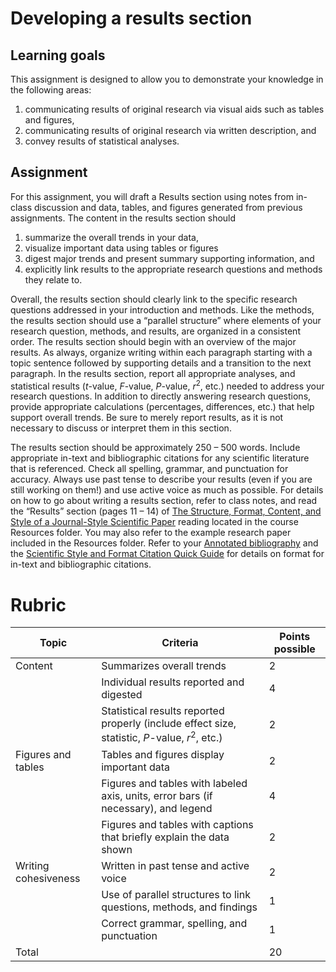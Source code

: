 # Developing a results section

## Learning goals

This assignment is designed to allow you to demonstrate your knowledge in the following areas:

1) communicating results of original research via visual aids such as tables and figures,
2) communicating results of original research via written description, and
3) convey results of statistical analyses.

## Assignment

For this assignment, you will draft a Results section using notes from in-class discussion and data, tables, and figures generated from previous assignments. The content in the results section should

1) summarize the overall trends in your data,
2) visualize important data using tables or figures
3) digest major trends and present summary supporting information, and
4) explicitly link results to the appropriate research questions and methods they relate to.

Overall, the results section should clearly link to the specific research questions addressed in your introduction and methods. Like the methods, the results section should use a “parallel structure” where elements of your research question, methods, and results, are organized in a consistent order. The results section should begin with an overview of the major results. As always, organize writing within each paragraph starting with a topic sentence followed by supporting details and a transition to the next paragraph. In the results section, report all appropriate analyses, and statistical results (*t*-value, *F*-value, *P*-value, *r*<sup>2</sup>, etc.) needed to address your research questions. In addition to directly answering research questions, provide appropriate calculations (percentages, differences, etc.) that help support overall trends. Be sure to merely report results, as it is not necessary to discuss or interpret them in this section.

The results section should be approximately 250 – 500 words. Include appropriate in-text and bibliographic citations for any scientific literature that is referenced. Check all spelling, grammar, and punctuation for accuracy. Always use past tense to describe your results (even if you are still working on them!) and use active voice as much as possible. For details on how to go about writing a results section, refer to class notes, and read the “Results” section (pages 11 – 14) of [The Structure, Format, Content, and Style of a Journal-Style Scientific Paper](http://jrtdd.com/wp-content/uploads/2018/05/How-to-Write-a-Paper-in-Scientific-Journal-Style-and-Format.pdf) reading located in the course Resources folder. You may also refer to the example research paper included in the Resources folder. Refer to your [Annotated bibliography](annotated-bib.md) and the [Scientific Style and Format Citation Quick Guide](https://www.scientificstyleandformat.org/Tools/SSF-Citation-Quick-Guide.html) for details on format for in-text and bibliographic citations.

# Rubric

Topic | Criteria | Points possible
--|--|--
Content | Summarizes overall trends | 2
&nbsp; | Individual results reported and digested | 4
&nbsp; | Statistical results reported properly (include effect size, statistic, *P*-value, *r*<sup>2</sup>, etc.) | 2
Figures and tables | Tables and figures display important data | 2
&nbsp; | Figures and tables with labeled axis, units, error bars (if necessary), and legend | 4
&nbsp; | Figures and tables with captions that briefly explain the data shown | 2
Writing cohesiveness | Written in past tense and active voice | 2
&nbsp; | Use of parallel structures to link questions, methods, and findings | 1
&nbsp; | Correct grammar, spelling, and punctuation | 1
Total | &nbsp; | 20

